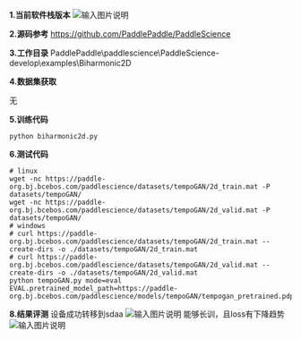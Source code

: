 **1.当前软件栈版本** 
![输入图片说明](https://foruda.gitee.com/images/1738900795709577351/8c234fbd_12173785.png "0f53ba650978b265cfb5091f991df07.png")

 **2.源码参考** 
https://github.com/PaddlePaddle/PaddleScience

 **3.工作目录** 
PaddlePaddle\paddlescience\PaddleScience-develop\examples\Biharmonic2D

 **4.数据集获取** 

无

 **5.训练代码** 

```
python biharmonic2d.py

```
 **6.测试代码** 

```
# linux
wget -nc https://paddle-org.bj.bcebos.com/paddlescience/datasets/tempoGAN/2d_train.mat -P datasets/tempoGAN/
wget -nc https://paddle-org.bj.bcebos.com/paddlescience/datasets/tempoGAN/2d_valid.mat -P datasets/tempoGAN/
# windows
# curl https://paddle-org.bj.bcebos.com/paddlescience/datasets/tempoGAN/2d_train.mat --create-dirs -o ./datasets/tempoGAN/2d_train.mat
# curl https://paddle-org.bj.bcebos.com/paddlescience/datasets/tempoGAN/2d_valid.mat --create-dirs -o ./datasets/tempoGAN/2d_valid.mat
python tempoGAN.py mode=eval EVAL.pretrained_model_path=https://paddle-org.bj.bcebos.com/paddlescience/models/tempoGAN/tempogan_pretrained.pdparams
```

 **8.结果评测** 
设备成功转移到sdaa
![输入图片说明](https://foruda.gitee.com/images/1738899112998438859/9987f292_12173785.png "0e678ffe81ca8da6fe54f4001f76873.png")
能够长训，且loss有下降趋势
![输入图片说明](https://foruda.gitee.com/images/1742526717793812905/68aae373_12173785.png "95f798764db7de0bd9f2ce5553a7172.png")